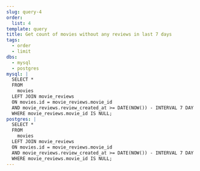 ```yaml
---
slug: query-4
order:
  list: 4
template: query
title: Get count of movies without any reviews in last 7 days
tags:
  - order
  - limit
dbs:
  - mysql
  - postgres
mysql: |
  SELECT *
  FROM 
    movies
  LEFT JOIN movie_reviews
  ON movies.id = movie_reviews.movie_id
  AND movie_reviews.review_created_at >= DATE(NOW()) - INTERVAL 7 DAY
  WHERE movie_reviews.movie_id IS NULL;
postgres: |
  SELECT *
  FROM 
    movies
  LEFT JOIN movie_reviews
  ON movies.id = movie_reviews.movie_id
  AND movie_reviews.review_created_at >= DATE(NOW()) - INTERVAL 7 DAY
  WHERE movie_reviews.movie_id IS NULL;
---
```

